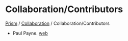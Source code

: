 # Collaboration/Contributors

<!-- prism:generate:breadcrumbs -->
[Prism](../README.md) / [Collaboration](README.md) / Collaboration/Contributors
<!-- /prism:generate:breadcrumbs -->

- Paul Payne. [web](https://payne.io)

<!-- prism:metadata
---
title: Collaboration/Contributors
path: collaboration/contributors.md
generator_types:
  - breadcrumbs
  - pages
---
-->
